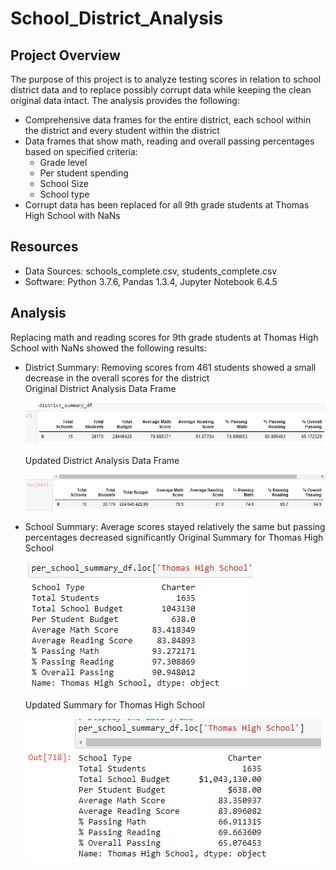 # School_District_Analysis

## Project Overview

The purpose of this project is to analyze testing scores in relation to school district data and to replace
possibly corrupt data while keeping the clean original data intact. 
The analysis provides the following:
- Comprehensive data frames for the entire district, each school within the district and every student within the district
- Data frames that show math, reading and overall passing percentages based on specified criteria:
    - Grade level
    - Per student spending
    - School Size
    - School type
- Corrupt data has been replaced for all 9th grade students at Thomas High School with NaNs

## Resources
- Data Sources: schools_complete.csv, students_complete.csv
- Software: Python 3.7.6, Pandas 1.3.4, Jupyter Notebook 6.4.5

## Analysis

Replacing math and reading scores for 9th grade students at Thomas High School with NaNs showed the following results:
- District Summary: Removing scores from 461 students showed a small decrease in the overall scores for the district <br/>
  Original District Analysis Data Frame
  
  ![orig district analysis](https://github.com/mein0819/School_District_Analysis/blob/main/readMe_Images/districtAnalysis_Old.png)

  Updated District Analysis Data Frame
  
  ![updated district analysis](https://github.com/mein0819/School_District_Analysis/blob/main/readMe_Images/districtAnalysis_New.png)
  
- School Summary: Average scores stayed relatively the same but passing percentages decreased significantly
  Original Summary for Thomas High School
  
  ![orig school summary](https://github.com/mein0819/School_District_Analysis/blob/main/readMe_Images/schoolSummary_Old.png)

  Updated Summary for Thomas High School
  
  ![new school summary](https://github.com/mein0819/School_District_Analysis/blob/main/readMe_Images/schoolSummary_New.png)
  
